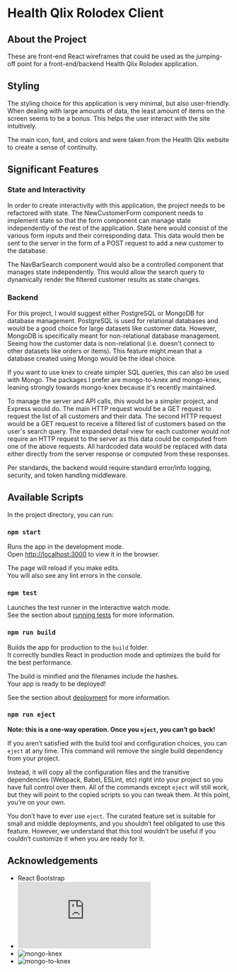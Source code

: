 # Health Qlix Rolodex Client

## About the Project

These are front-end React wireframes that could be used as the jumping-off point for a front-end/backend Health Qlix Rolodex application.

## Styling

The styling choice for this application is very minimal, but also user-friendly. When dealing with large amounts of data, the least amount of items on the screen seems to be a bonus. This helps the user interact with the site intuitively.

The main icon, font, and colors and were taken from the Health Qlix website to create a sense of continuity.

## Significant Features 

### State and Interactivity
In order to create interactivity with this application, the project needs to be refactored with state. The NewCustomerForm component needs to implement state so that the form component can manage state independently of the rest of the application. State here would consist of the various form inputs and their corresponding data. This data would then be sent to the server in the form of a POST request to add a new customer to the database. 

The NavBarSearch component would also be a controlled component that manages state independently. This would allow the search query to dynamically render the filtered customer results as state changes.

### Backend

For this project, I would suggest either PostgreSQL or MongoDB for database management. PostgreSQL is used for relational databases and would be a good choice for large datasets like customer data. However, MongoDB is specifically meant for non-relational database management. Seeing how the customer data is non-relational (i.e. doesn't connect to other datasets like orders or items). This feature might mean that a database created using Mongo would be the ideal choice.

If you want to use knex to create simpler SQL queries, this can also be used with Mongo. The packages I prefer are mongo-to-knex and mongo-knex, leaning strongly towards mongo-knex because it's recently maintained.

To manage the server and API calls, this would be a simpler project, and Express would do. The main HTTP request would be a GET request to request the list of all customers and their data. The second HTTP request would be a GET request to receive a filtered list of customers based on the user's search query. The expanded detail view for each customer would not require an HTTP request to the server as this data could be computed from one of the above requests. All hardcoded data would be replaced with data either directly from the server response or computed from these responses. 

Per standards, the backend would require standard error/info logging, security, and token handling middleware.

## Available Scripts

In the project directory, you can run:

### `npm start`

Runs the app in the development mode.\
Open [http://localhost:3000](http://localhost:3000) to view it in the browser.

The page will reload if you make edits.\
You will also see any lint errors in the console.

### `npm test`

Launches the test runner in the interactive watch mode.\
See the section about [running tests](https://facebook.github.io/create-react-app/docs/running-tests) for more information.

### `npm run build`

Builds the app for production to the `build` folder.\
It correctly bundles React in production mode and optimizes the build for the best performance.

The build is minified and the filenames include the hashes.\
Your app is ready to be deployed!

See the section about [deployment](https://facebook.github.io/create-react-app/docs/deployment) for more information.

### `npm run eject`

**Note: this is a one-way operation. Once you `eject`, you can’t go back!**

If you aren’t satisfied with the build tool and configuration choices, you can `eject` at any time. This command will remove the single build dependency from your project.

Instead, it will copy all the configuration files and the transitive dependencies (Webpack, Babel, ESLint, etc) right into your project so you have full control over them. All of the commands except `eject` will still work, but they will point to the copied scripts so you can tweak them. At this point, you’re on your own.

You don’t have to ever use `eject`. The curated feature set is suitable for small and middle deployments, and you shouldn’t feel obligated to use this feature. However, we understand that this tool wouldn’t be useful if you couldn’t customize it when you are ready for it.

## Acknowledgements

- React Bootstrap
- ![faker.js](https://github.com/marak/Faker.js)
- ![mongo-knex](https://www.npmjs.com/package/@nexes/mongo-knex)
- ![mongo-to-knex](https://www.npmjs.com/package/@nexes/mongo-knex)
